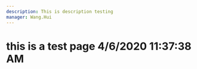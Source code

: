 ```yaml
---
description: This is description testing
manager: Wang.Hui
---
```

# this is a test page 4/6/2020 11:37:38 AM